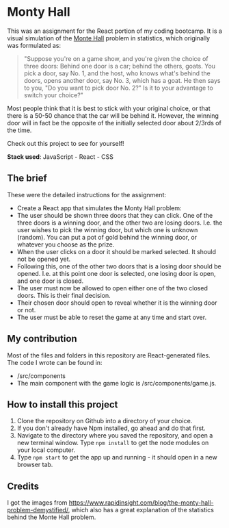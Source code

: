 # Monty Hall

This was an assignment for the React portion of my coding bootcamp. It is a visual simulation of the [Monte Hall](https://en.wikipedia.org/wiki/Monty_Hall_problem) problem in statistics, which originally was formulated as:

> "Suppose you're on a game show, and you're given the choice of three doors: Behind one door is a car; behind the others, goats. You pick a door, say No. 1, and the host, who knows what's behind the doors, opens another door, say No. 3, which has a goat. He then says to you, "Do you want to pick door No. 2?" Is it to your advantage to switch your choice?"

Most people think that it is best to stick with your original choice, or that there is a 50-50 chance that the car will be behind it. However, the winning door will in fact be the opposite of the initially selected door about 2/3rds of the time.

Check out this project to see for yourself!

**Stack used**: JavaScript - React - CSS

## The brief

These were the detailed instructions for the assignment:

- Create a React app that simulates the Monty Hall problem:
- The user should be shown three doors that they can click. One of the three doors is a winning door, and the other two are losing doors. I.e. the user wishes to pick the winning door, but which one is unknown (random). You can put a pot of gold behind the winning door, or whatever you choose as the prize.
- When the user clicks on a door it should be marked selected. It should not be opened yet.
- Following this, one of the other two doors that is a losing door should be opened. I.e. at this point one door is selected, one losing door is open, and one door is closed.
- The user must now be allowed to open either one of the two closed doors. This is their final decision.
- Their chosen door should open to reveal whether it is the winning door or not.
- The user must be able to reset the game at any time and start over.

## My contribution

Most of the files and folders in this repository are React-generated files. The code I wrote can be found in:

- /src/components
- The main component with the game logic is /src/components/game.js.

## How to install this project

1. Clone the repository on Github into a directory of your choice.
2. If you don't already have Npm installed, go ahead and do that first.
3. Navigate to the directory where you saved the repository, and open a new terminal window. Type `npm install` to get the node modules on your local computer.
4. Type `npm start` to get the app up and running - it should open in a new browser tab.

## Credits

I got the images from https://www.rapidinsight.com/blog/the-monty-hall-problem-demystified/, which also has a great explanation of the statistics behind the Monte Hall problem.
